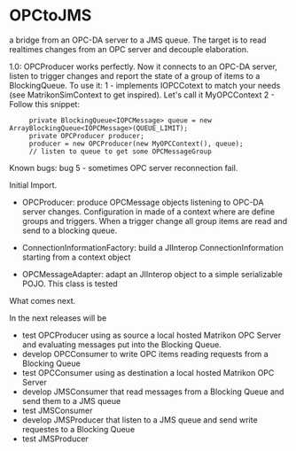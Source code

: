 OPCtoJMS
========

a bridge from an OPC-DA server to a JMS queue. 
The target is to read realtimes changes from an OPC server and decouple elaboration.

1.0: OPCProducer works perfectly. Now it connects to an OPC-DA server, listen to trigger changes and
report the state of a group of items to a BlockingQueue.
To use it:
1 - implements IOPCCotext to match your needs (see MatrikonSimContext to get inspired). Let's call it MyOPCContext
2 - Follow this snippet:
```
     private BlockingQueue<IOPCMessage> queue = new ArrayBlockingQueue<IOPCMessage>(QUEUE_LIMIT);
     private OPCProducer producer;
     producer = new OPCProducer(new MyOPCContext(), queue);
     // listen to queue to get some OPCMessageGroup
```
Known bugs:
bug 5 - sometimes OPC server reconnection fail.

Initial Import.

- OPCProducer: 
produce OPCMessage objects listening to OPC-DA server changes. Configuration in made of a context where
are define groups and triggers. When a trigger change all group items are read and send to a blocking queue.

- ConnectionInformationFactory: 
build a JIInterop ConnectionInformation starting from a context object

- OPCMessageAdapter: 
adapt an JIInterop object to a simple serializable POJO. This class is tested

What comes next.

In the next releases will be 
- test OPCProducer using as source a local hosted Matrikon OPC Server and evaluating messages put into the Blocking Queue.
- develop OPCConsumer to write OPC items reading requests from a Blocking Queue
- test OPCConsumer using as destination a local hosted Matrikon OPC Server
- develop JMSConsumer that read messages from a Blocking Queue and send them to a JMS queue
- test JMSConsumer 
- develop JMSProducer that listen to a JMS queue and send write requestes to a Blocking Queue
- test JMSProducer


